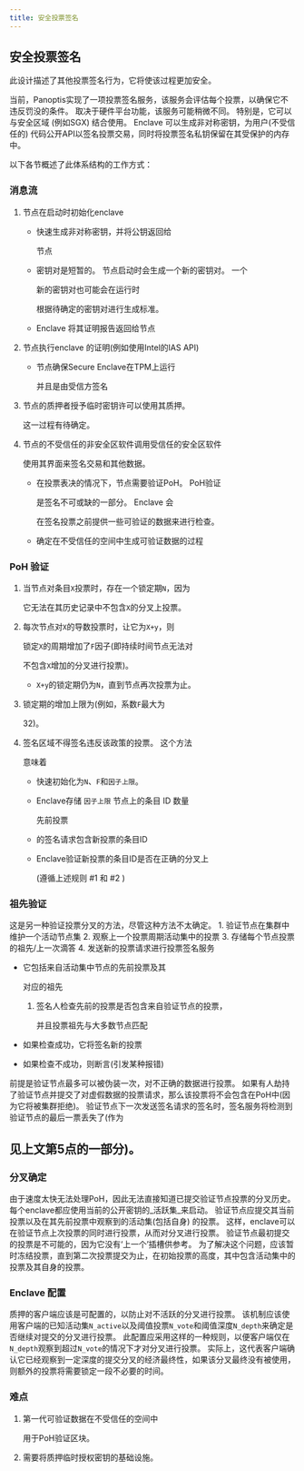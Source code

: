 ```yaml
---
title: 安全投票签名
---
```


## 安全投票签名

此设计描述了其他投票签名行为，它将使该过程更加安全。

当前，Panoptis实现了一项投票签名服务，该服务会评估每个投票，以确保它不违反罚没的条件。 取决于硬件平台功能，该服务可能稍微不同。 特别是，它可以与安全区域 \(例如SGX\) 结合使用。 Enclave 可以生成非对称密钥，为用户\(不受信任的\) 代码公开API以签名投票交易，同时将投票签名私钥保留在其受保护的内存中。

以下各节概述了此体系结构的工作方式：

### 消息流

1. 节点在启动时初始化enclave

   - 快速生成非对称密钥，并将公钥返回给

     节点

   - 密钥对是短暂的。 节点启动时会生成一个新的密钥对。 一个

     新的密钥对也可能会在运行时

     根据待确定的密钥对进行生成标准。

   - Enclave 将其证明报告返回给节点

2. 节点执行enclave 的证明\(例如使用Intel的IAS API\)

   - 节点确保Secure Enclave在TPM上运行

     并且是由受信方签名

3. 节点的质押者授予临时密钥许可以使用其质押。

   这一过程有待确定。

4. 节点的不受信任的非安全区软件调用受信任的安全区软件

   使用其界面来签名交易和其他数据。

   - 在投票表决的情况下，节点需要验证PoH。 PoH验证

     是签名不可或缺的一部分。 Enclave 会

     在签名投票之前提供一些可验证的数据来进行检查。

   - 确定在不受信任的空间中生成可验证数据的过程

### PoH 验证

1. 当节点对条目`X`投票时，存在一个锁定期`N`，因为

   它无法在其历史记录中不包含`X`的分叉上投票。

2. 每次节点对`X`的导数投票时，让它为`X+y`，则

   锁定`X`的周期增加了`F`因子\(即持续时间节点无法对

   不包含`X`增加的分叉进行投票\)。

   - `X+y`的锁定期仍为`N`，直到节点再次投票为止。

3. 锁定期的增加上限为\(例如，系数`F`最大为

   32\)。

4. 签名区域不得签名违反该政策的投票。 这个方法

   意味着

   - 快速初始化为`N`、`F`和`因子上限`。
   - Enclave存储 `因子上限` 节点上的条目 ID 数量

     先前投票

   - 的签名请求包含新投票的条目ID
   - Enclave验证新投票的条目ID是否在正确的分叉上

     \(遵循上述规则 \#1 和 \#2 \)

### 祖先验证

这是另一种验证投票分叉的方法，尽管这种方法不太确定。 1. 验证节点在集群中维护一个活动节点集 2. 观察上一个投票周期活动集中的投票 3. 存储每个节点投票的祖先/上一次滴答 4. 发送新的投票请求进行投票签名服务

- 它包括来自活动集中节点的先前投票及其

  对应的祖先

  1. 签名人检查先前的投票是否包含来自验证节点的投票，

     并且投票祖先与大多数节点匹配

- 如果检查成功，它将签名新的投票
- 如果检查不成功，则断言\(引发某种报错\)

前提是验证节点最多可以被伪装一次，对不正确的数据进行投票。 如果有人劫持了验证节点并提交了对虚假数据的投票请求，那么该投票将不会包含在PoH中(因为它将被集群拒绝)。 验证节点下一次发送签名请求的签名时，签名服务将检测到验证节点的最后一票丢失了(作为

## 见上文第5点的一部分\)。

### 分叉确定

由于速度太快无法处理PoH，因此无法直接知道已提交验证节点投票的分叉历史。 每个enclave都应使用当前的公开密钥的_活跃集_来启动。 验证节点应提交其当前投票以及在其先前投票中观察到的活动集\(包括自身\) 的投票。 这样，enclave可以在验证节点上次投票的同时进行投票，从而对分叉进行投票。 验证节点最初提交的投票是不可能的，因为它没有‘上一个’插槽供参考。 为了解决这个问题，应该暂时冻结投票，直到第二次投票提交为止，在初始投票的高度，其中包含活动集中的投票及其自身的投票。

### Enclave 配置

质押的客户端应该是可配置的，以防止对不活跃的分叉进行投票。 该机制应该使用客户端的已知活动集`N_active`以及阈值投票`N_vote`和阈值深度`N_depth`来确定是否继续对提交的分叉进行投票。 此配置应采用这样的一种规则，以便客户端仅在`N_depth`观察到超过`N_vote`的情况下才对分叉进行投票。 实际上，这代表客户端确认它已经观察到一定深度的提交分叉的经济最终性，如果该分叉最终没有被使用，则额外的投票将需要锁定一段不必要的时间。

### 难点

1. 第一代可验证数据在不受信任的空间中

   用于PoH验证区块。

2. 需要将质押临时授权密钥的基础设施。
